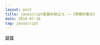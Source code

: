 ```yaml
---
layout: post
title: javascript查漏补缺之九 ——《带键的集合》
date: 2018-07-16
tag: javascript
---
```




[链接](https://developer.mozilla.org/zh-CN/docs/Web/JavaScript/Guide/Keyed_collections)

